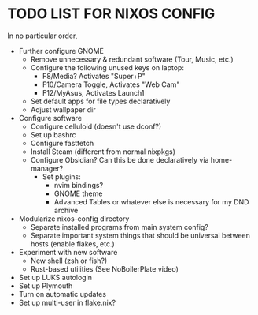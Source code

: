 # TODO LIST FOR NIXOS CONFIG

In no particular order,

- Further configure GNOME
    - Remove unnecessary & redundant software (Tour, Music, etc.)
    - Configure the following unused keys on laptop:
        - F8/Media? Activates "Super+P"
        - F10/Camera Toggle, Activates "Web Cam"
        - F12/MyAsus, Activates Launch1
    - Set default apps for file types declaratively
    - Adjust wallpaper dir
- Configure software
    - Configure celluloid (doesn't use dconf?)
    - Set up bashrc
    - Configure fastfetch
    - Install Steam (different from normal nixpkgs)
    - Configure Obsidian? Can this be done declaratively via home-manager?
        - Set plugins:
            - nvim bindings?
            - GNOME theme
            - Advanced Tables or whatever else is necessary for my DND archive
- Modularize nixos-config directory
    - Separate installed programs from main system config?
    - Separate important system things that should be universal between hosts (enable flakes, etc.)
- Experiment with new software
    - New shell (zsh or fish?)
    - Rust-based utilities (See NoBoilerPlate video)
- Set up LUKS autologin
- Set up Plymouth
- Turn on automatic updates
- Set up multi-user in flake.nix?
